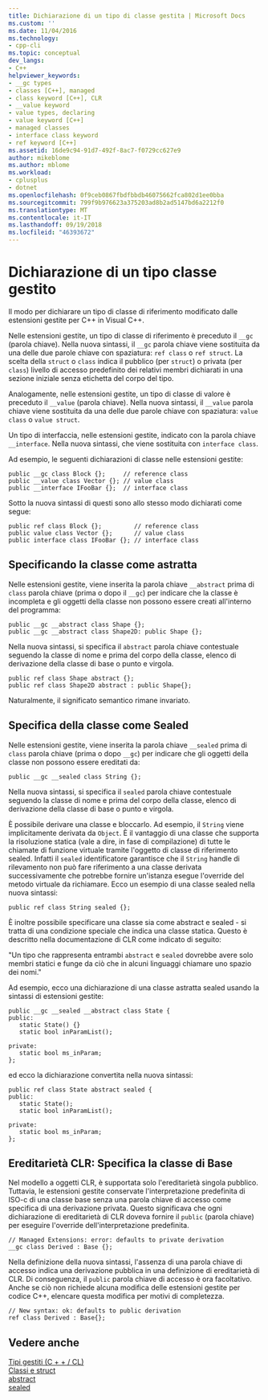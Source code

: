 ```yaml
---
title: Dichiarazione di un tipo di classe gestita | Microsoft Docs
ms.custom: ''
ms.date: 11/04/2016
ms.technology:
- cpp-cli
ms.topic: conceptual
dev_langs:
- C++
helpviewer_keywords:
- __gc types
- classes [C++], managed
- class keyword [C++], CLR
- __value keyword
- value types, declaring
- value keyword [C++]
- managed classes
- interface class keyword
- ref keyword [C++]
ms.assetid: 16de9c94-91d7-492f-8ac7-f0729cc627e9
author: mikeblome
ms.author: mblome
ms.workload:
- cplusplus
- dotnet
ms.openlocfilehash: 0f9ceb0867fbdfbbdb46075662fca802d1ee0bba
ms.sourcegitcommit: 799f9b976623a375203ad8b2ad5147bd6a2212f0
ms.translationtype: MT
ms.contentlocale: it-IT
ms.lasthandoff: 09/19/2018
ms.locfileid: "46393672"
---
```

# <a name="declaration-of-a-managed-class-type"></a>Dichiarazione di un tipo classe gestito

Il modo per dichiarare un tipo di classe di riferimento modificato dalle estensioni gestite per C++ in Visual C++.

Nelle estensioni gestite, un tipo di classe di riferimento è preceduto il `__gc` (parola chiave). Nella nuova sintassi, il `__gc` parola chiave viene sostituita da una delle due parole chiave con spaziatura: `ref class` o `ref struct`. La scelta della `struct` o `class` indica il pubblico (per `struct`) o privata (per `class`) livello di accesso predefinito dei relativi membri dichiarati in una sezione iniziale senza etichetta del corpo del tipo.

Analogamente, nelle estensioni gestite, un tipo di classe di valore è preceduto il `__value` (parola chiave). Nella nuova sintassi, il `__value` parola chiave viene sostituita da una delle due parole chiave con spaziatura: `value class` o `value struct`.

Un tipo di interfaccia, nelle estensioni gestite, indicato con la parola chiave `__interface`. Nella nuova sintassi, che viene sostituita con `interface class`.

Ad esempio, le seguenti dichiarazioni di classe nelle estensioni gestite:

```
public __gc class Block {};     // reference class
public __value class Vector {}; // value class
public __interface IFooBar {};  // interface class
```

Sotto la nuova sintassi di questi sono allo stesso modo dichiarati come segue:

```
public ref class Block {};         // reference class
public value class Vector {};      // value class
public interface class IFooBar {}; // interface class
```

## <a name="specifying-the-class-as-abstract"></a>Specificando la classe come astratta

Nelle estensioni gestite, viene inserita la parola chiave `__abstract` prima di `class` parola chiave (prima o dopo il `__gc`) per indicare che la classe è incompleta e gli oggetti della classe non possono essere creati all'interno del programma:

```
public __gc __abstract class Shape {};
public __gc __abstract class Shape2D: public Shape {};
```

Nella nuova sintassi, si specifica il `abstract` parola chiave contestuale seguendo la classe di nome e prima del corpo della classe, elenco di derivazione della classe di base o punto e virgola.

```
public ref class Shape abstract {};
public ref class Shape2D abstract : public Shape{};
```

Naturalmente, il significato semantico rimane invariato.

## <a name="specifying-the-class-as-sealed"></a>Specifica della classe come Sealed

Nelle estensioni gestite, viene inserita la parola chiave `__sealed` prima di `class` parola chiave (prima o dopo `__gc`) per indicare che gli oggetti della classe non possono essere ereditati da:

```
public __gc __sealed class String {};
```

Nella nuova sintassi, si specifica il `sealed` parola chiave contestuale seguendo la classe di nome e prima del corpo della classe, elenco di derivazione della classe di base o punto e virgola.

È possibile derivare una classe e bloccarlo. Ad esempio, il `String` viene implicitamente derivata da `Object`. È il vantaggio di una classe che supporta la risoluzione statica (vale a dire, in fase di compilazione) di tutte le chiamate di funzione virtuale tramite l'oggetto di classe di riferimento sealed. Infatti il `sealed` identificatore garantisce che il `String` handle di rilevamento non può fare riferimento a una classe derivata successivamente che potrebbe fornire un'istanza esegue l'override del metodo virtuale da richiamare. Ecco un esempio di una classe sealed nella nuova sintassi:

```
public ref class String sealed {};
```

È inoltre possibile specificare una classe sia come abstract e sealed - si tratta di una condizione speciale che indica una classe statica. Questo è descritto nella documentazione di CLR come indicato di seguito:

"Un tipo che rappresenta entrambi `abstract` e `sealed` dovrebbe avere solo membri statici e funge da ciò che in alcuni linguaggi chiamare uno spazio dei nomi."

Ad esempio, ecco una dichiarazione di una classe astratta sealed usando la sintassi di estensioni gestite:

```
public __gc __sealed __abstract class State {
public:
   static State() {}
   static bool inParamList();

private:
   static bool ms_inParam;
};
```

ed ecco la dichiarazione convertita nella nuova sintassi:

```
public ref class State abstract sealed {
public:
   static State();
   static bool inParamList();

private:
   static bool ms_inParam;
};
```

## <a name="clr-inheritance-specifying-the-base-class"></a>Ereditarietà CLR: Specifica la classe di Base

Nel modello a oggetti CLR, è supportata solo l'ereditarietà singola pubblico. Tuttavia, le estensioni gestite conservate l'interpretazione predefinita di ISO-c di una classe base senza una parola chiave di accesso come specifica di una derivazione privata. Questo significava che ogni dichiarazione di ereditarietà di CLR doveva fornire il `public` (parola chiave) per eseguire l'override dell'interpretazione predefinita.

```
// Managed Extensions: error: defaults to private derivation
__gc class Derived : Base {};
```

Nella definizione della nuova sintassi, l'assenza di una parola chiave di accesso indica una derivazione pubblica in una definizione di ereditarietà di CLR. Di conseguenza, il `public` parola chiave di accesso è ora facoltativo. Anche se ciò non richiede alcuna modifica delle estensioni gestite per codice C++, elencare questa modifica per motivi di completezza.

```
// New syntax: ok: defaults to public derivation
ref class Derived : Base{};
```

## <a name="see-also"></a>Vedere anche

[Tipi gestiti (C + + / CL)](../dotnet/managed-types-cpp-cl.md)<br/>
[Classi e struct](../windows/classes-and-structs-cpp-component-extensions.md)<br/>
[abstract](../windows/abstract-cpp-component-extensions.md)<br/>
[sealed](../windows/sealed-cpp-component-extensions.md)